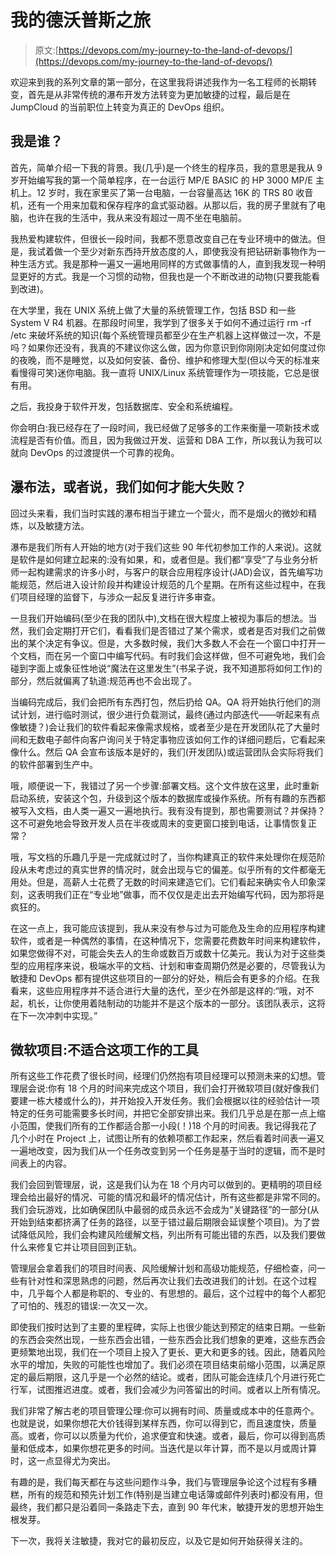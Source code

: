 # 我的德沃普斯之旅

> 原文:[https://devops.com/my-journey-to-the-land-of-devops/](https://devops.com/my-journey-to-the-land-of-devops/)

欢迎来到我的系列文章的第一部分，在这里我将讲述我作为一名工程师的长期转变，首先是从非常传统的瀑布开发方法转变为更加敏捷的过程，最后是在 JumpCloud 的当前职位上转变为真正的 DevOps 组织。

## 我是谁？

首先，简单介绍一下我的背景。我(几乎)是一个终生的程序员，我的意思是我从 9 岁开始编写我的第一个简单程序，在一台运行 MP/E BASIC 的 HP 3000 MP/E 主机上。12 岁时，我在家里买了第一台电脑，一台容量高达 16K 的 TRS 80 收音机，还有一个用来加载和保存程序的盒式驱动器。从那以后，我的房子里就有了电脑，也许在我的生活中，我从来没有超过一周不坐在电脑前。

我热爱构建软件，但很长一段时间，我都不愿意改变自己在专业环境中的做法。但是，我试着做一个至少对新东西持开放态度的人，即使我没有把钻研新事物作为一种生活方式。我是那种一遍又一遍地用同样的方式做事情的人，直到我发现一种明显更好的方式。我是一个习惯的动物，但我也是一个不断改进的动物(只要我能看到改进)。

在大学里，我在 UNIX 系统上做了大量的系统管理工作，包括 BSD 和一些 System V R4 机器。在那段时间里，我学到了很多关于如何不通过运行 rm -rf /etc 来破坏系统的知识(每个系统管理员都至少在生产机器上这样做过一次，不是吗？如果你还没有，我真的不建议你这么做，因为你意识到你刚刚决定如何度过你的夜晚，而不是睡觉，以及如何安装、备份、维护和修理大型(但以今天的标准来看慢得可笑)迷你电脑。我一直将 UNIX/Linux 系统管理作为一项技能，它总是很有用。

之后，我投身于软件开发，包括数据库、安全和系统编程。

你会明白:我已经存在了一段时间，我已经做了足够多的工作来衡量一项新技术或流程是否有价值。而且，因为我做过开发、运营和 DBA 工作，所以我认为我可以就向 DevOps 的过渡提供一个可靠的视角。

## 瀑布法，或者说，我们如何才能大失败？

回过头来看，我们当时实践的瀑布相当于建立一个营火，而不是烟火的微妙和精炼，以及敏捷方法。

瀑布是我们所有人开始的地方(对于我们这些 90 年代初参加工作的人来说)。这就是软件是如何建立起来的:没有如果，和，或者但是。我们都“享受”了与业务分析师一起构建需求的许多小时，与客户的联合应用程序设计(JAD)会议，首先编写功能规范，然后进入设计阶段并构建设计规范的几个星期。在所有这些过程中，在我们项目经理的监督下，与涉众一起反复进行许多审查。

一旦我们开始编码(至少在我的团队中),文档在很大程度上被视为事后的想法。当然，我们会定期打开它们，看看我们是否错过了某个需求，或者是否对我们之前做出的某个决定有争议。但是，大多数时候，我们大多数人不会在一个窗口中打开一个文档，而在另一个窗口中编写代码。有时我们会这样做，但不可避免地，我们会碰到字面上或象征性地说“魔法在这里发生”(书呆子说，我不知道那将如何工作)的部分，然后就偏离了轨道:规范再也不会出现了。

当编码完成后，我们会把所有东西打包，然后扔给 QA。QA 将开始执行他们的测试计划，进行临时测试，很少进行负载测试，最终(通过内部迭代——听起来有点像敏捷？)会让我们的软件看起来像需求规格，或者至少是在开发团队花了大量时间和无数电子邮件向客户询问关于特定事物应该如何工作的详细问题后，它看起来像什么。然后 QA 会宣布该版本是好的，我们(开发团队)或运营团队会实际将我们的软件部署到生产中。

哦，顺便说一下，我错过了另一个步骤:部署文档。这个文件放在这里，此时重新启动系统，安装这个包，升级到这个版本的数据库或操作系统。所有有趣的东西都被写入文档，由人类一遍又一遍地执行。我有没有提到，那也需要测试？并保持？这不可避免地会导致开发人员在半夜或周末的变更窗口接到电话，让事情恢复正常？

哦，写文档的乐趣几乎是一完成就过时了，当你构建真正的软件来处理你在规范阶段从未考虑过的真实世界的情况时，就会出现与它的偏差。似乎所有的文件都毫无用处。但是，高薪人士花费了无数的时间来建造它们。它们看起来确实令人印象深刻，这表明我们正在“专业地”做事，而不仅仅是走出去开始编写代码，因为那将是疯狂的。

在这一点上，我可能应该提到，我从来没有参与过为可能危及生命的应用程序构建软件，或者是一种偶然的事情，在这种情况下，您需要花费数年时间来构建软件，如果您做得不对，可能会失去人的生命或数百万或数十亿美元。我认为对于这些类型的应用程序来说，极端水平的文档、计划和审查周期仍然是必要的，尽管我认为敏捷和 DevOps 都有提供这些项目的一部分的好处，稍后会有更多的介绍。在我看来，这些应用程序并不适合进行大量的迭代，至少在外部是这样的:“哦，对不起，机长，让你使用着陆制动的功能并不是这个版本的一部分。该团队表示，这将在下一次冲刺中实现。”

## 微软项目:不适合这项工作的工具

所有这些工作花费了很长时间，经理们仍然抱有项目经理可以预测未来的幻想。管理层会说:你有 18 个月的时间来完成这个项目，我们会打开微软项目(就好像我们要建一栋大楼或什么的)，并开始投入开发任务。我们会根据以往的经验估计一项特定的任务可能需要多长时间，并把它全部安排出来。我们几乎总是在那一点上缩小范围，使我们所有的工作都适合那一小段(！)18 个月的时间表。我记得我花了几个小时在 Project 上，试图让所有的依赖项都工作起来，然后看着时间表一遍又一遍地改变，因为我们从一个任务改变到另一个任务是基于当时的逻辑，而不是时间表上的内容。

我们会回到管理层，说，这是我们认为在 18 个月内可以做到的。更精明的项目经理会给出最好的情况、可能的情况和最坏的情况估计，所有这些都是非常不同的。我们会玩游戏，比如确保团队中最弱的成员永远不会成为“关键路径”的一部分(从开始到结束都挤满了任务的路径，以至于错过最后期限会延误整个项目)。为了尝试降低风险，我们会构建风险缓解文档，列出所有可能出错的东西，以及我们要做什么来修复它并让项目回到正轨。

管理层会拿着我们的项目时间表、风险缓解计划和高级功能规范，仔细检查，问一些有针对性和深思熟虑的问题，然后再次让我们去改进我们的计划。在这个过程中，几乎每个人都是称职的、专业的、有思想的。最后，这个过程中的每个人都犯了可怕的、残忍的错误:一次又一次。

即使我们按时达到了主要的里程碑，实际上也很少能达到预定的结束日期。一些新的东西会突然出现，一些东西会出错，一些东西会比我们想象的更难，这些东西会更频繁地出现，我们在一个项目上投入了更长、更大和更多的钱。因此，随着风险水平的增加，失败的可能性也增加了。我们必须在项目结束前缩小范围，以满足原定的最后期限，这几乎是一个必然的结论。或者，团队可能会连续几个月进行死亡行军，试图推迟进度。或者，我们会减少为问答留出的时间。或者以上所有情况。

我们非常了解古老的项目管理公理:你可以拥有时间、质量或成本中的任意两个。也就是说，如果你想花大价钱得到某样东西，你可以得到它，而且速度快，质量高。或者，你可以以质量为代价，追求便宜和快速。或者，最后，你可以得到高质量和低成本，如果你想花更多的时间。当迭代是以年计算，而不是以月或周计算时，这一点显得尤为突出。

有趣的是，我们每天都在与这些问题作斗争，我们与管理层争论这个过程有多糟糕，所有的规范和预先计划工作(特别是当建立电话簿或邮件列表时)都没有用，但最终，我们都只是沿着同一条路走下去，直到 90 年代末，敏捷开发的思想开始生根发芽。

下一次，我将关注敏捷，我对它的最初反应，以及它是如何开始获得关注的。